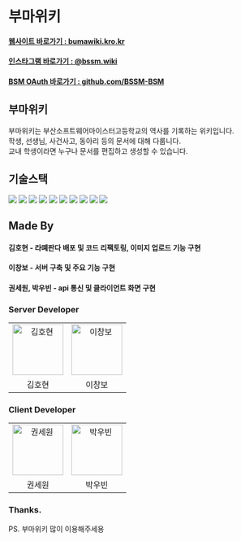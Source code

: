 # 부마위키

#### <a href="https://bumawiki.kro.kr" target="_blank">웹사이트 바로가기 : bumawiki.kro.kr</a>
#### <a href="https://instagram.com/bssm.forest" target="_blank">인스타그램 바로가기 : @bssm.wiki</a>
#### <a href="https://github.com/BSSM-BSM" target="_blank">BSM OAuth 바로가기 : github.com/BSSM-BSM</a>

## 부마위키
부마위키는 부산소프트웨어마이스터고등학교의 역사를 기록하는 위키입니다.  
학생, 선생님, 사건사고, 동아리 등의 문서에 대해 다룹니다.  
교내 학생이라면 누구나 문서를 편집하고 생성할 수 있습니다.

## 기술스택

<div>
<img src="https://img.shields.io/badge/Spring-green?style=for-the-badge&logo=Spring&logoColor=white"/>
<img src="https://img.shields.io/badge/mysql-275f85?style=for-the-badge&logo=mysql&logoColor=white"/>
<img src="https://img.shields.io/badge/kotlin-9a35e7?style=for-the-badge&logo=kotlin&logoColor=white"/>
<img src="https://img.shields.io/badge/React JS-73c4f3?style=for-the-badge&logo=react&logoColor=white"/>
<img src="https://img.shields.io/badge/TypeScript-4376c1?style=for-the-badge&logo=typescript&logoColor=white"/>
<img src="https://img.shields.io/badge/styled-components-d88f82?style=for-the-badge&logo=styled-components&logoColor=white"/>
<img src="https://img.shields.io/badge/Jest-8e475b?style=for-the-badge&logo=jest&logoColor=white"/>
<img src="https://img.shields.io/badge/Recoil-4776de?style=for-the-badge&logo=recoil&logoColor=white"/>
<img src="https://img.shields.io/badge/React Query-e95258?style=for-the-badge&logo=react-query&logoColor=white"/>
<img src="https://img.shields.io/badge/Craco-green?style=for-the-badge&logo=craco&logoColor=white"/>
</div>

## Made By

#### 김호현 - 라뗴판다 배포 및 코드 리팩토링, 이미지 업로드 기능 구현
#### 이창보 - 서버 구축 및 주요 기능 구현
#### 권세원, 박우빈 - api 통신 및 클라이언트 화면 구현

### Server Developer
<table>
    <tr>
        <td align="center">
            <a href="https://github.com/qlido">
                <img alt="김호현" src="https://avatars.githubusercontent.com/qlido" width="100" />
            </a>
        </td>
        <td align="center">
            <a href="https://github.com/jacobhboy">
                <img alt="이창보" src="https://avatars.githubusercontent.com/jacobhboy" width="100" />
            </a>
        </td>
    </tr>
    <tr>
        <td align="center">김호현</td>
        <td align="center">이창보</td>
    </tr>
</table>

### Client Developer
<table>
    <tr>
        <td align="center">
            <a href="https://github.com/5ewon06">
                <img alt="권세원" src="https://avatars.githubusercontent.com/5ewon06" width="100" />
            </a>
        </td>
        <td align="center">
            <a href="https://github.com/ubinquitous">
                <img alt="박우빈" src="https://avatars.githubusercontent.com/ubinquitous" width="100" />
            </a>
        </td>
    </tr>
    <tr>
        <td align="center">권세원</td>
        <td align="center">박우빈</td>
    </tr>
</table>

### Thanks.
PS. 부마위키 많이 이용해주세용
